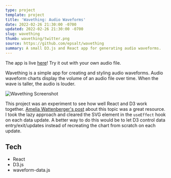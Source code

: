 ```yaml
---
type: project
template: project
title: 'Wavething: Audio Waveforms'
date: 2022-02-26 21:30:00 -0700
updated: 2022-02-26 21:30:00 -0700
slug: wavething
thumb: wavething/twitter.png
source: https://github.com/epsalt/wavething
summary: A small D3.js and React app for generating audio waveforms.
---
```


<div uk-alert class="uk-alert-primary">
The app is live <a href="https://wavething.epsalt.ca">here</a>! Try it out
with your own audio file.
</div>

Wavething is a simple app for creating and styling audio
waveforms. Audio waveform charts display the volume of an audio file
over time. When the wave is taller, the audio is louder.

![Wavething Screenshot](/images/wavething/wavething.png)

This project was an experiment to see how well React and D3 work
together. [Amelia Wattenberger's post](https://wattenberger.com/blog/react-and-d3) 
about this topic was a great resource. I took the lazy approach and
cleared the SVG element in the `useEffect` hook on each data update. A
better way to do this would be to let D3 control data
entry/exit/updates instead of recreating the chart from scratch on
each update.

## Tech
- React
- D3.js
- waveform-data.js


